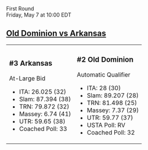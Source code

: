 First Round  
Friday, May 7 at 10:00 EDT
## [Old Dominion vs Arkansas](https://www.ncaa.com/game/5833648) 

<table><tr><td>  

### #3 Arkansas  

At-Large Bid  
- ITA: 26.025 (32)  
- Slam: 87.394 (38)  
- TRN: 79.872 (32)  
- Massey: 6.74 (41)  
- UTR: 59.65 (38)  
- Coached Poll: 33  

</td><td>  

### #2 Old Dominion  

Automatic Qualifier  
- ITA: 28 (30)  
- Slam: 89.207 (28)  
- TRN: 81.498 (25)  
- Massey: 7.37 (29)  
- UTR: 59.77 (37)  
- USTA Poll: RV  
- Coached Poll: 32  

</td></tr></table>  